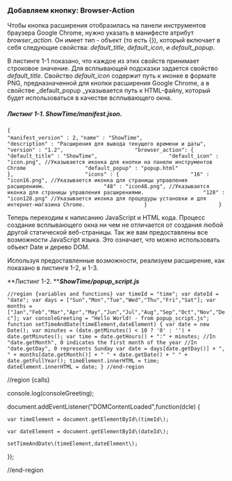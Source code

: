 ### Добавляем кнопку: Browser-Action

Чтобы кнопка расширения отобразилась на панели инструментов браузера Google Chrome, нужно указать в манифесте атрибут _browser\_action_. Он имеет тип - объект \(то есть {}\), который включает в себя следующие свойства: _default\_title_, _default\_icon_, и _default\_popup_.

В листинге 1-1 показано, что каждое из этих свойств принимает строковое значение. Для всплывающей подсказки задается свойство _default\_title_. Свойство _default\_icon_ содержит путь к иконке в формате PNG, предназначенной для кнопки расширения Google Chrome, а в свойстве _default\_popup _указывается путь к HTML-файлу, который будет использоваться в качестве всплывающего окна.

##### Листинг 1-1. _ShowTime/manifest.json._

`{`                      
    `"manifest_version" : 2,`
    `"name" : "ShowTime",                      
    "description" : "Расширения для вывода текущего времени и даты",                      
    "version" : "1.2",                      
    "browser_action": {                      
        "default_title" : "ShowTime",                      
        "default_icon" : "icon.png", //Указывается иконка для кнопки на панели инструментов Chrome                  
        "default_popup" : "popup.html"                      
    },                      
    "icons" : {                      
        "16" : "icon16.png", //Указывается иконка для страницы управления расширением.                  
        "48" : "icon48.png", //Указывается иконка для страницы управления расширениями.                  
        "128" : "icon128.png" //Указывается иконка для процедуры установки и для интернет-магазина Chrome.                  
    }                      
}`

Теперь переходим к написанию JavaScript и HTML кода. Процесс создание всплывающего окна ни чем не отличается от создания любой другой статической веб-страницы. Так же вам предоставлены все возможности JavaScript языка. Это означает, что можно использовать объект Date и дерево DOM.

Используя предоставленные возможности, реализуем расширение, как показано в листинге 1-2, и 1-3.

**Листинг 1-2. **_**ShowTime/popup\_script.js**_

`//region {variables and functions}
var timeId = "time";
var dateId = "date";
var days = ["Sun","Mon","Tue","Wed","Thu","Fri","Sat"];
var months = ["Jan","Feb","Mar","Apr","May","Jun","Jul","Aug","Sep","Oct","Nov","Dec"];
var consoleGreeting = "Hello World! - from popup_script.js";
function setTimeAndDate(timeElement,dateElement) {
	var date = new Date();
	var minutes = (date.getMinutes() < 10 ? '0' : '') + date.getMinutes();
	var time = date.getHours() + ":" + minutes;
	//In "date.getMonth", 0 indicates the first month of the year
	//In "date.getDay", 0 represents Sunday
	var date = days[date.getDay()] + ", " + months[date.getMonth()] + " " + date.getDate() + " " + date.getFullYear();
	timeElement.innerHTML = time;
	dateElement.innerHTML = date;
}
//end-region`







//region {calls}

console.log\(consoleGreeting\);

document.addEventListener\("DOMContentLoaded",function\(dcle\) {

	var timeElement = document.getElementById\(timeId\);

	var dateElement = document.getElementById\(dateId\);

	setTimeAndDate\(timeElement,dateElement\);

}\);

//end-region

